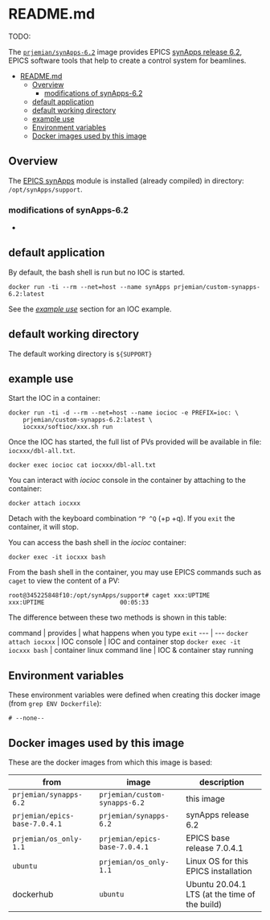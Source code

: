 # README.md

TODO:

The
[`prjemian/synApps-6.2`](https://hub.docker.com/r/prjemian/synapps-6.2/tags)
image provides EPICS [synApps release
6.2](https://www.aps.anl.gov/BCDA/synApps), EPICS software tools that
help to create a control system for beamlines.

- [README.md](#readmemd)
  - [Overview](#overview)
    - [modifications of synApps-6.2](#modifications-of-synapps-62)
  - [default application](#default-application)
  - [default working directory](#default-working-directory)
  - [example use](#example-use)
  - [Environment variables](#environment-variables)
  - [Docker images used by this image](#docker-images-used-by-this-image)

## Overview

The [EPICS synApps](https://www.aps.anl.gov/BCDA/synApps) module is
installed (already compiled) in directory: `/opt/synApps/support`.

### modifications of synApps-6.2

*

## default application

By default, the bash shell is run but no IOC is started.

    docker run -ti --rm --net=host --name synApps prjemian/custom-synapps-6.2:latest

See the [*example use*](#example-use) section for an IOC example.

## default working directory

The default working directory is `${SUPPORT}`

## example use

Start the IOC in a container:

    docker run -ti -d --rm --net=host --name iocioc -e PREFIX=ioc: \
        prjemian/custom-synapps-6.2:latest \
        iocxxx/softioc/xxx.sh run

Once the IOC has started, the full list of PVs provided
will be available in file: `iocxxx/dbl-all.txt`.

    docker exec iocioc cat iocxxx/dbl-all.txt

You can interact with *iocioc* console in the container by attaching
to the container:

    docker attach iocxxx

Detach with the keyboard combination `^P ^Q` (<control>+p <control>+q).
If you `exit` the container, it will stop.

You can access the bash shell in the *iocioc* container:

    docker exec -it iocxxx bash

From the bash shell in the container, you may use EPICS
commands such as `caget` to view the content of a PV:

    root@345225848f10:/opt/synApps/support# caget xxx:UPTIME
    xxx:UPTIME                     00:05:33

The difference between these two methods is shown in this table:

command | provides | what happens when you type `exit`
--- | ---
`docker attach iocxxx` | IOC console | IOC and container stop
`docker exec -it iocxxx bash` | container linux command line | IOC & container stay running

## Environment variables

These environment variables were defined when creating this docker image
(from `grep ENV Dockerfile`):

    # --none--


## Docker images used by this image

These are the docker images from which this image is based:

from | image | description
--- | --- | ---
`prjemian/synapps-6.2` |  `prjemian/custom-synapps-6.2` | this image
`prjemian/epics-base-7.0.4.1` |  `prjemian/synapps-6.2` | synApps release 6.2
`prjemian/os_only-1.1` | `prjemian/epics-base-7.0.4.1` |  EPICS base release 7.0.4.1
`ubuntu` | `prjemian/os_only-1.1` | Linux OS for this EPICS installation
dockerhub | `ubuntu` | Ubuntu 20.04.1 LTS (at the time of the build)
